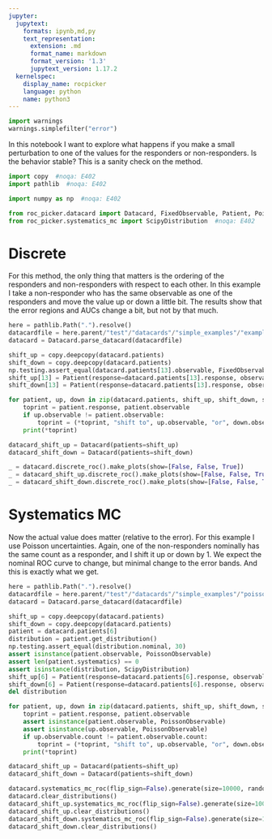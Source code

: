 ```yaml
---
jupyter:
  jupytext:
    formats: ipynb,md,py
    text_representation:
      extension: .md
      format_name: markdown
      format_version: '1.3'
      jupytext_version: 1.17.2
  kernelspec:
    display_name: rocpicker
    language: python
    name: python3
---
```


```python
import warnings
warnings.simplefilter("error")
```

In this notebook I want to explore what happens if you make a small perturbation to one of the values for the responders or non-responders.  Is the behavior stable?  This is a sanity check on the method.

```python
import copy  #noqa: E402
import pathlib  #noqa: E402

import numpy as np  #noqa: E402

from roc_picker.datacard import Datacard, FixedObservable, Patient, PoissonObservable  #noqa: E402
from roc_picker.systematics_mc import ScipyDistribution  #noqa: E402
```

# Discrete

For this method, the only thing that matters is the ordering of the responders and non-responders with respect to each other.  In this example I take a non-responder who has the same observable as one of the responders and move the value up or down a little bit.  The results show that the error regions and AUCs change a bit, but not by that much.

```python
here = pathlib.Path(".").resolve()
datacardfile = here.parent/"test"/"datacards"/"simple_examples"/"example_roc.txt"
datacard = Datacard.parse_datacard(datacardfile)
```

```python
shift_up = copy.deepcopy(datacard.patients)
shift_down = copy.deepcopy(datacard.patients)
np.testing.assert_equal(datacard.patients[13].observable, FixedObservable(9.0))
shift_up[13] = Patient(response=datacard.patients[13].response, observable=FixedObservable(9.1))
shift_down[13] = Patient(response=datacard.patients[13].response, observable=FixedObservable(8.9))

for patient, up, down in zip(datacard.patients, shift_up, shift_down, strict=True):
    toprint = patient.response, patient.observable
    if up.observable != patient.observable:
        toprint = (*toprint, "shift to", up.observable, "or", down.observable)
    print(*toprint)

datacard_shift_up = Datacard(patients=shift_up)
datacard_shift_down = Datacard(patients=shift_down)
```

```python
_ = datacard.discrete_roc().make_plots(show=[False, False, True])
_ = datacard_shift_up.discrete_roc().make_plots(show=[False, False, True])
_ = datacard_shift_down.discrete_roc().make_plots(show=[False, False, True])
```

# Systematics MC

Now the actual value does matter (relative to the error).  For this example I use Poisson uncertainties.  Again, one of the non-responders nominally has the same count as a responder, and I shift it up or down by 1.  We expect the nominal ROC curve to change, but minimal change to the error bands.  And this is exactly what we get.

```python
here = pathlib.Path(".").resolve()
datacardfile = here.parent/"test"/"datacards"/"simple_examples"/"poisson_roc.txt"
datacard = Datacard.parse_datacard(datacardfile)
```

```python
shift_up = copy.deepcopy(datacard.patients)
shift_down = copy.deepcopy(datacard.patients)
patient = datacard.patients[6]
distribution = patient.get_distribution()
np.testing.assert_equal(distribution.nominal, 30)
assert isinstance(patient.observable, PoissonObservable)
assert len(patient.systematics) == 0
assert isinstance(distribution, ScipyDistribution)
shift_up[6] = Patient(response=datacard.patients[6].response, observable=PoissonObservable(31, unique_id=distribution.unique_id))
shift_down[6] = Patient(response=datacard.patients[6].response, observable=PoissonObservable(29, unique_id=distribution.unique_id))
del distribution

for patient, up, down in zip(datacard.patients, shift_up, shift_down, strict=True):
    toprint = patient.response, patient.observable
    assert isinstance(patient.observable, PoissonObservable)
    assert isinstance(up.observable, PoissonObservable)
    if up.observable.count != patient.observable.count:
        toprint = (*toprint, "shift to", up.observable, "or", down.observable)
    print(*toprint)

datacard_shift_up = Datacard(patients=shift_up)
datacard_shift_down = Datacard(patients=shift_down)
```

```python
datacard.systematics_mc_roc(flip_sign=False).generate(size=10000, random_state=123456).plot(show=True)
datacard.clear_distributions()
datacard_shift_up.systematics_mc_roc(flip_sign=False).generate(size=10000, random_state=123456).plot(show=True)
datacard_shift_up.clear_distributions()
datacard_shift_down.systematics_mc_roc(flip_sign=False).generate(size=10000, random_state=123456).plot(show=True)
datacard_shift_down.clear_distributions()
```

```python

```
